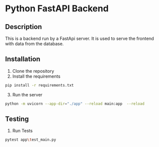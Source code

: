 # Python FastAPI Backend 

## Description
This is a backend run by a FastApi server. It is used to serve the frontend with data from the database.

## Installation
1. Clone the repository
2. Install the requirements

```bash
pip install -r requirements.txt
```
3. Run the server
```bash
python -m uvicorn --app-dir="./app" --reload main:app  --reload
```
## Testing
1. Run Tests
```bash
pytest app\test_main.py
```